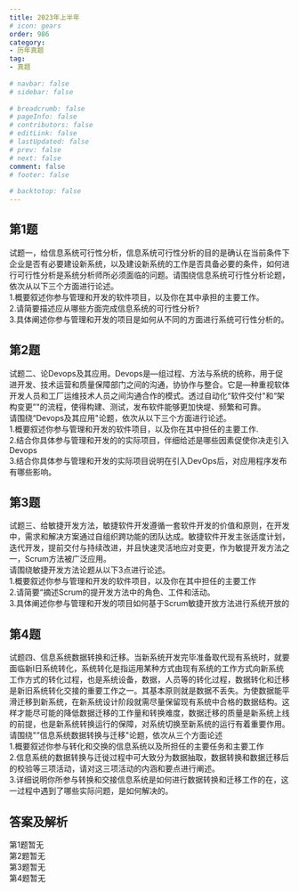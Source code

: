 ```yaml
---  
title: 2023年上半年  
# icon: gears  
order: 986  
category:  
- 历年真题  
tag:  
- 真题  
  
# navbar: false  
# sidebar: false  
  
# breadcrumb: false  
# pageInfo: false  
# contributors: false  
# editLink: false  
# lastUpdated: false  
# prev: false  
# next: false  
comment: false  
# footer: false  
  
# backtotop: false  
---  
```

## 第1题 ##

试题一，给信息系统可行性分析，信息系统可行性分析的目的是确认在当前条件下企业是否有必要建设新系统，以及建设新系统的工作是否具备必要的条件，如何进行可行性分析是系统分析师所必须面临的问题。请围绕信息系统可行性分析论题，依次从以下三个方面进行论述。  
1.概要叙述你参与管理和开发的软件项目，以及你在其中承担的主要工作。  
2.请简要描述应从哪些方面完成信息系统的可行性分析?  
3.具体阐述你参与管理和开发的项目是如何从不同的方面进行系统可行性分析的。  


## 第2题 ##

试题二、论Devops及其应用。Devops是—组过程、方法与系统的统称，用于促进开发、技术运营和质量保障部门之间的沟通，协协作与整合。它是—种重视软体开发人员和工厂运维技术人员之间沟通合作的模式。透过自动化“软件交付"和“架构变更”"的流程，使得构建、测试，发布软件能够更加快堤、频繁和可靠。  
请围绕“Devops及其应用"论题，依次从以下三个方面进行论述。  
1.概要叙述你参与管理和开发的软件项目，以及你在其中担任的主要工作.  
2.结合你具体参与管理和开发的的实际项目，伴细给述是哪些因素促使你决走引入Devops  
3.结合你具体参与管理和开发的实际项目说明在引入DevOps后，对应用程序发布有哪些影响。  


## 第3题 ##

试题三、给敏捷开发方法，敏捷软件开发遵循一套软件开发的价值和原则，在开发中，需求和解决方案通过自组织跨功能的团队达成。敏捷软件开发主张适度计划，迭代开发，提前交付与持续改进，并且快速灵活地应对变更，作为敏提开发方法之一，Scrum方法被广泛应用。  
请围绕敏捷开发方法论题从以下3点进行论述。  
1.概要叙述你参与管理和开发的软件项目，以及你在其中担任的主要工作  
2.请简要“摘述Scrum的提开发方法中的角色、工件和活动。  
3.具体阐述你参与管理和开发的项目如何基于Scrum敏捷开放方法进行系统开放的  


## 第4题 ##

试题四、信息系统数据转换和迁移。当新系统开发完毕准备取代现有系统时，就要面临新l日系统转化，系统转化是指运用某种方式由现有系统的工作方式向新系统工作方式的转化过程，也是系统设备，数据，人员等的转化过程，数据转化和迁移是新旧系统转化交接的重要工作之一。其基本原则就是数据不丢失。为使数据能平滑迁移到新系统，在新系统设计阶段就需尽量保留现有系统中合格的数据结构。这样才能尽可能的降低数据迁移的工作量和转换难度，数据迁移的质量是新系统上线的前提，也是新系统转换运行的保障，对系统切换至新系统的运行有着重要作用。  
请围绕"”信息系统数据转换与迁移"论题，依次从三个方面论述  
1.概要叙述你参与转化和交换的信息系统以及所担任的主要任务和主要工作  
2.信息系统的数据转换与迁徙过程中可大致分为数据抽取，数据转换和数据迁移后的校验等三项活动，请对这三项活动的内涵和要点进行阐述。  
3.详细说明你所参与转换和交接信息系统是如何进行数据转换和迁移工作的在，这一过程中遇到了哪些实际问题，是如何解决的。  
  


## 答案及解析 ##

  

第1题暂无  
第2题暂无  
第3题暂无  
第4题暂无  

